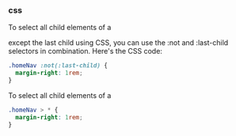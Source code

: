 ### css

To select all child elements of a <div> except the last child using CSS, you can use the :not and :last-child selectors in combination. Here's the CSS code:

```css
.homeNav :not(:last-child) {
  margin-right: 1rem;
}
```

To select all child elements of a <div>

```css
.homeNav > * {
  margin-right: 1rem;
}
```
